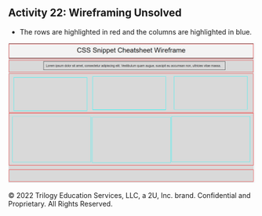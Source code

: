 ## Activity 22: Wireframing Unsolved

* The rows are highlighted in red and the columns are highlighted in blue.

![Example of an unfinished wireframe with its row and columns highlighted](./assets/Images/02-unfinished-wireframe.png)

© 2022 Trilogy Education Services, LLC, a 2U, Inc. brand. Confidential and Proprietary. All Rights Reserved.
